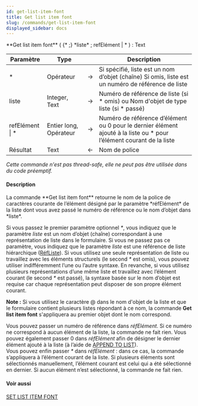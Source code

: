 ```yaml
---
id: get-list-item-font
title: Get list item font
slug: /commands/get-list-item-font
displayed_sidebar: docs
---
```


<!--REF #_command_.Get list item font.Syntax-->**Get list item font** ( {* ;} *liste* ; refElément | * ) : Text<!-- END REF-->
<!--REF #_command_.Get list item font.Params-->
| Paramètre | Type |  | Description |
| --- | --- | --- | --- |
| * | Opérateur | &#8594;  | Si spécifié, liste est un nom d’objet (chaîne) Si omis, liste est un numéro de référence de liste |
| liste | Integer, Text | &#8594;  | Numéro de référence de liste (si * omis) ou Nom d'objet de type liste (si * passé) |
| refElément &#124; * | Entier long, Opérateur | &#8594;  | Numéro de référence d’élément ou 0 pour le dernier élément ajouté à la liste ou * pour l’élément courant de la liste |
| Résultat | Text | &#8592; | Nom de police |

<!-- END REF-->

*Cette commande n'est pas thread-safe, elle ne peut pas être utilisée dans du code préemptif.*


#### Description 

<!--REF #_command_.Get list item font.Summary-->La commande **Get list item font** retourne le nom de la police de caractères courante de l’élément désigné par le paramètre *réfElément* de la liste dont vous avez passé le numéro de référence ou le nom d’objet dans *liste*.<!-- END REF-->

Si vous passez le premier paramètre optionnel *\**, vous indiquez que le paramètre *liste* est un nom d’objet (chaîne) correspondant à une représentation de liste dans le formulaire. Si vous ne passez pas ce paramètre, vous indiquez que le paramètre *liste* est une référence de liste hiérarchique ([RéfListe](# "Expression de type Entier long identifiant de façon unique une liste hiérarchique")). Si vous utilisez une seule représentation de liste ou travaillez avec les éléments structurels (le second *\** est omis), vous pouvez utiliser indifféremment l’une ou l’autre syntaxe. En revanche, si vous utilisez plusieurs représentations d’une même liste et travaillez avec l’élément courant (le second *\** est passé), la syntaxe basée sur le nom d’objet est requise car chaque représentation peut disposer de son propre élément courant.

**Note :** Si vous utilisez le caractère @ dans le nom d'objet de la liste et que le formulaire contient plusieurs listes répondant à ce nom, la commande **Get list item font** s'appliquera au premier objet dont le nom correspond. 

Vous pouvez passer un numéro de référence dans *réfElément*. Si ce numéro ne correspond à aucun élément de la liste, la commande ne fait rien. Vous pouvez également passer 0 dans *réfElément* afin de désigner le dernier élément ajouté à la liste (à l’aide de [APPEND TO LIST](append-to-list.md)).   
Vous pouvez enfin passer *\** dans *réfElément* : dans ce cas, la commande s’appliquera à l’élément courant de la liste. Si plusieurs éléments sont sélectionnés manuellement, l’élément courant est celui qui a été sélectionné en dernier. Si aucun élément n’est sélectionné, la commande ne fait rien.

#### Voir aussi 

[SET LIST ITEM FONT](set-list-item-font.md)  